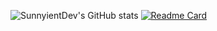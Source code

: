 ![SunnyientDev's GitHub stats](https://github-readme-stats.vercel.app/api?username=SunnyientDev&show_icons=true&theme=vue-dark)
[![Readme Card](https://github-readme-stats.vercel.app/api/pin/?username=SunnyientDev&repo=github-readme-stats&theme=vue-dark)](https://github.com/SunnyientDev/all_courses)
